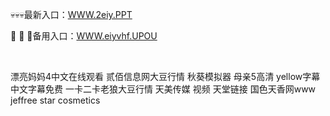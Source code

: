 <p>
	💀💀💀最新入口：<a href="http://www.baidu.com/link?url=6MA2SWnO3Raqke39an_0PUxosM6ZrUGzi1BN9tNnlPW&wd">WWW.2eiy.PPT</a> 
	<p>
		💊
💊
💊备用入口：<a href="http://www.baidu.com/link?url=6MA2SWnO3Raqke39an_0PUxosM6ZrUGzi1BN9tNnlPW&wd">WWW.eiyvhf.UPOU</a> 
	</p>
	<p>
		<br />
	</p>
	<p>
		漂亮妈妈4中文在线观看
贰佰信息网大豆行情
秋葵模拟器
母亲5高清
yellow字幕中文字幕免费
一卡二卡老狼大豆行情
天美传媒 视频
天堂链接
国色天香网www
jeffree star cosmetics
	</p>
